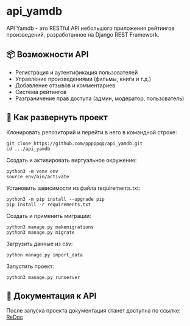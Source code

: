 # api_yamdb

API Yamdb - это RESTful API небольшого приложения рейтингов произведений, разработанное на Django REST Framework.

## 📦 Возможности API

- Регистрация и аутентификация пользователей
- Управление произведениями (фильмы, книги и т.д.)
- Добавление отзывов и комментариев
- Система рейтингов
- Разграничение прав доступа (админ, модератор, пользователь)

## 🚀 Как развернуть проект

Клонировать репозиторий и перейти в него в командной строке:
```
git clone https://github.com/pppppqq/api_yamdb.git
cd .../api_yamdb
```
Cоздать и активировать виртуальное окружение:
```
python3 -m venv env
source env/bin/activate
```
Установить зависимости из файла requirements.txt:
```
python3 -m pip install --upgrade pip
pip install -r requirements.txt
```
Создать и применить миграции:
```
python3 manage.py makemigrations
python3 manage.py migrate
```
Загрузить данные из csv:
```
python manage.py import_data
```
Запустить проект:
```
python3 manage.py runserver
```

## 🔧 Документация к API

После запуска проекта документация станет доступна по ссылке: [ReDoc](http://127.0.0.1:8000/redoc/)
